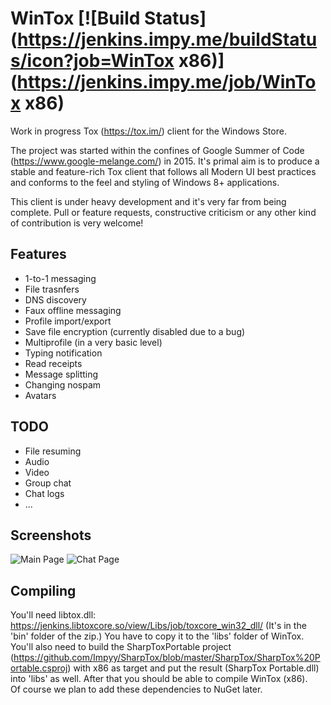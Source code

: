 # WinTox [![Build Status](https://jenkins.impy.me/buildStatus/icon?job=WinTox x86)](https://jenkins.impy.me/job/WinTox x86)
Work in progress Tox (https://tox.im/) client for the Windows Store.

The project was started within the confines of Google Summer of Code (https://www.google-melange.com/) in 2015. It's primal aim is to produce a stable and feature-rich Tox client that follows all Modern UI best practices and conforms to the feel and styling of Windows 8+ applications.

This client is under heavy development and it's very far from being complete. Pull or feature requests, constructive criticism or any other kind of contribution is very welcome!

## Features
* 1-to-1 messaging
* File trasnfers
* DNS discovery
* Faux offline messaging
* Profile import/export
* Save file encryption (currently disabled due to a bug)
* Multiprofile (in a very basic level)
* Typing notification
* Read receipts
* Message splitting
* Changing nospam
* Avatars

## TODO
* File resuming
* Audio
* Video
* Group chat
* Chat logs
* ...

## Screenshots
![Main Page](http://i.imgur.com/HrqjSxn.png)
![Chat Page](http://i.imgur.com/NHqHykf.png)

## Compiling
You'll need libtox.dll: https://jenkins.libtoxcore.so/view/Libs/job/toxcore_win32_dll/ (It's in the 'bin' folder of the zip.) You have to copy it to the 'libs' folder of WinTox.  
You'll also need to build the SharpToxPortable project (https://github.com/Impyy/SharpTox/blob/master/SharpTox/SharpTox%20Portable.csproj) with x86 as target and put the result (SharpTox Portable.dll) into 'libs' as well. After that you should be able to compile WinTox (x86).  
Of course we plan to add these dependencies to NuGet later.
